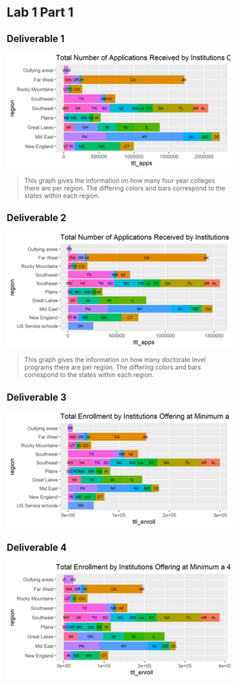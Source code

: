 # Lab 1 Part 1

## Deliverable 1
![](Plot.png)
> This graph gives the information on how many four year colleges there are per region. The differing colors and bars correspond to the states within each region. 

## Deliverable 2
![](Plot1.png)
> This graph gives the information on how many doctorate level programs there are per region. The differing colors and bars correspond to the states within each region. 

## Deliverable 3
![](Plot2.png)


## Deliverable 4
![](Plot3.png)

